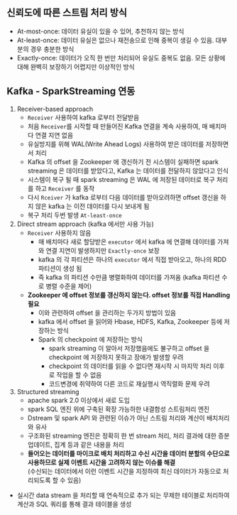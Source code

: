 ## 신뢰도에 따른 스트림 처리 방식
- At-most-once: 데이터 유실이 있을 수 있어, 추천하지 않는 방식
- At-least-once: 데이터 유실은 없으나 재전송으로 인해 중복이 생길 수 있음. 대부분의 경우 충분한 방식
- Exactly-once: 데이터가 오직 한 번만 처리되어 유실도 중복도 없음. 모든 상황에 대해 완벽히 보장하기 어렵지만 이상적인 방식

## Kafka - SparkStreaming 연동
1. Receiver-based approach
    - `Receiver` 사용하여 kafka 로부터 전달받음 
    - 처음 `Receiver`를 시작할 때 만들어진 Kafka 연결을 계속 사용하여, 매 배치마다 연결 지연 없음
    - 유실방지를 위해 WAL(Write Ahead Logs) 사용하여 받은 데이터를 저장하면서 처리
    - Kafka 의 offset 을 Zookeeper 에 갱신하기 전 시스템이 실패하면 spark streaming 은 데이터를 받았다고, Kafka 는 데이터를 전달하지 않았다고 인식
    - 시스템이 복구 될 때 spark streaming 은 WAL 에 저장된 데이터로 복구 처리를 하고 `Receiver` 를 동작
    - 다시 `Rceiver` 가 kafka 로부터 다음 데이터를 받아오려하면 offset 갱신을 하지 않은 kafka 는 이전 데이터를 다시 보내게 됨
    - 복구 처리 두번 발생 `At-least-once`
2. Direct stream approach (kafka 에서만 사용 가능)
    - `Receiver` 사용하지 않음
        - 매 배치마다 새로 할당받은 `executor` 에서 kafka 에 연결해 데이터를 가져와 연결 지연이 발생하지만 `Exactly-once` 보장
        - kafka 의 각 파티션은 하나의 `executor` 에서 직접 받아오고, 하나의 RDD 파티션이 생성 됨
        - 즉 kafka 의 파티션 수만큼 병렬화하여 데이터를 가져옴 (kafka 파티션 수로 병렬 수준을 제어)
    - __Zookeeper 에 offset 정보를 갱신하지 않는다. offset 정보를 직접 Handling 필요__
        - 이와 관련하여 offset 을 관리하는 두가지 방법이 있음
        - kafka 에서 offset 을 읽어와 Hbase, HDFS, Kafka, Zookeeper 등에 저장하는 방식
        - Spark 의 checkpoint 에 저장하는 방식
            - spark streaming 이 알아서 저장했음에도 불구하고 offset 을 checkpoint 에 저장하지 못하고 장애가 발생할 우려
            - checkpoint 의 데이터를 읽을 수 없다면 재시작 시 마지막 처리 이후로 작업을 할 수 없음
            - 코드변경에 취약하여 다른 코드로 재실행시 역직렬화 문제 우려
3. Structured streaming
   - apache spark 2.0 이상에서 새로 도입
   - spark SQL 엔진 위에 구축된 확장 가능하한 내결함성 스트림처리 엔진
   - Dstream 및 spark API 와 관련된 이슈가 아닌 스트림 처리와 계산이 배치처리와 유사
   - 구조화된 streaming 엔진은 정확히 한 번 stream 처리, 처리 결과에 대한 증분 업데이트, 집계 등과 같은 내용을 처리
   - __들어오는 데이터를 마이크로 배치 처리하고 수신 시간을 데이터 분할의 수단으로 사용하므로 실제 이벤트 시간을 고려하지 않는 이슈를 해결__<br>
     (수신되는 데이터에서 이런 이벤트 시간을 지정하여 최신 데이터가 자동으로 처리되도록 할 수 있음)
  - 실시간 data stream 을 처리할 때 연속적으로 추가 되는 무제한 테이블로 처리하여 계산과 SQL 쿼리를 통해 결과 테이블을 생성
